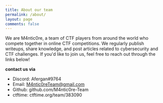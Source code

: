 ```yaml
---
title: About our team
permalink: /about/
layout: page
comments: false
---
```


We are M4ntic0re, a team of CTF players from around the world who compete together in online CTF competitions. We regularly publish writeups, share knowledge, and post articles related to cybersecurity and CTF challenges. If you'd like to join us, feel free to reach out through the links below!


**contact us via**

- Discord: Afergan#9764
- Email: M4ntic0reTeam@gmail.com
- Github: github.com/M4ntic0re-Team
- ctftime: ctftime.org/team/383090

